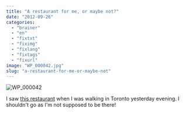 ```yaml
---
title: "A restaurant for me, or maybe not?"
date: "2012-09-26"
categories: 
  - "brainer"
  - "en"
  - "fixtxt"
  - "fiximg"
  - "fixlang"
  - "fixtags"
  - "fixurl"
image: "WP_000042.jpg"
slug: "a-restaurant-for-me-or-maybe-not"
---
```


![](images/WP_000042.jpg "WP_000042")

I saw [this restaurant](https://www.yelp.ca/biz/freds-not-here-toronto) when I was walking in Toronto yesterday evening. I shouldn't go as I'm not supposed to be there!
